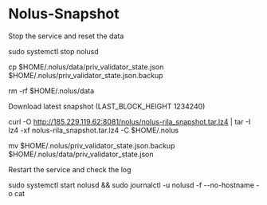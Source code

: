 # Nolus-Snapshot
Stop the service and reset the data

sudo systemctl stop nolusd

cp $HOME/.nolus/data/priv_validator_state.json $HOME/.nolus/priv_validator_state.json.backup

rm -rf $HOME/.nolus/data

Download latest snapshot (LAST_BLOCK_HEIGHT 1234240)

curl -O http://185.229.119.62:8081/nolus/nolus-rila_snapshot.tar.lz4 | tar -I lz4 -xf nolus-rila_snapshot.tar.lz4 -C $HOME/.nolus

mv $HOME/.nolus/priv_validator_state.json.backup $HOME/.nolus/data/priv_validator_state.json

Restart the service and check the log

sudo systemctl start nolusd && sudo journalctl -u nolusd -f --no-hostname -o cat
